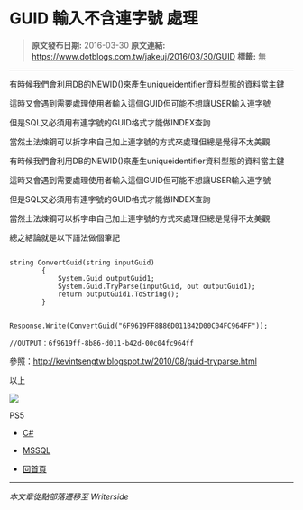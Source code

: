 # GUID 輸入不含連字號 處理

> **原文發布日期:** 2016-03-30
> **原文連結:** https://www.dotblogs.com.tw/jakeuj/2016/03/30/GUID
> **標籤:** 無

---

有時候我們會利用DB的NEWID()來產生uniqueidentifier資料型態的資料當主鍵

這時又會遇到需要處理使用者輸入這個GUID但可能不想讓USER輸入連字號

但是SQL又必須用有連字號的GUID格式才能做INDEX查詢

當然土法煉鋼可以拆字串自己加上連字號的方式來處理但總是覺得不太美觀

有時候我們會利用DB的NEWID()來產生uniqueidentifier資料型態的資料當主鍵

這時又會遇到需要處理使用者輸入這個GUID但可能不想讓USER輸入連字號

但是SQL又必須用有連字號的GUID格式才能做INDEX查詢

當然土法煉鋼可以拆字串自己加上連字號的方式來處理但總是覺得不太美觀

總之結論就是以下語法做個筆記

```

string ConvertGuid(string inputGuid)
        {
            System.Guid outputGuid1;
            System.Guid.TryParse(inputGuid, out outputGuid1);
            return outputGuid1.ToString();
        }
```

```

Response.Write(ConvertGuid("6F9619FF8B86D011B42D00C04FC964FF"));

//OUTPUT：6f9619ff-8b86-d011-b42d-00c04fc964ff
```

參照：http://kevintsengtw.blogspot.tw/2010/08/guid-tryparse.html

以上

![](https://card.psnprofiles.com/1/jakeuj.png)

PS5

* [C#](/jakeuj/Tags?qq=C%23)
* [MSSQL](/jakeuj/Tags?qq=MSSQL)

* [回首頁](/jakeuj)

---

*本文章從點部落遷移至 Writerside*
